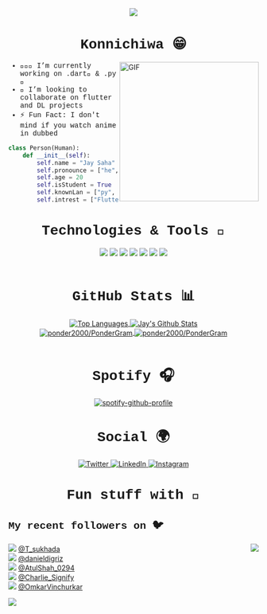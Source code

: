 <div align="center">
<!-- <img src='https://64.media.tumblr.com/76dc9aa7c4f7f57da0a3115c18ab12fe/tumblr_n8ygmvtpyP1s20q7xo1_r1_640.jpg'> -->
<img src='https://i.pinimg.com/originals/2a/9d/b5/2a9db59de546e0752f94ac0bd1f1f93d.jpg'>
</div>

<h1 align="center" style = "font-family:courier,arial,helvetica;">Konnichiwa 😁</h1>
<img align="right" alt="GIF" src="https://github.com/abhisheknaiidu/abhisheknaiidu/blob/master/code.gif?raw=true" width="" height="280" />
<div style = "font-family:courier,arial,helvetica;">

- 👨🏻‍💻 I’m currently working on .dart💙 & .py 🐍
- 🤝 I’m looking to collaborate on flutter and DL projects
- ⚡ Fun Fact: I don't mind if you watch anime in dubbed

```py
class Person(Human):
    def __init__(self):
        self.name = "Jay Saha"
        self.pronounce = ["he", "him"]
        self.age = 20
        self.isStudent = True
        self.knownLan = ["py", "dart", "c", "cpp"]
        self.intrest = ["Flutter", "GANs", "DSA"]
```

</div>

<h1 align="center" style = "font-family:courier,arial,helvetica;">Technologies & Tools 🔧</h1>

<div align="center">

![](https://img.shields.io/badge/|-Python-informational?style=flat&logo=python&logoColor=white&color=3776AB)
![](https://img.shields.io/badge/|-C++-informational?style=flat&logo=c%2B%2B&logoColor=white&color=00599C)
![](https://img.shields.io/badge/|-C-informational?style=flat&logo=c&logoColor=white&color=A8B9CC)
![](https://img.shields.io/badge/|-Git-informational?style=flat&logo=git&logoColor=white&color=F05032)
![](https://img.shields.io/badge/|-Flutter-informational?style=flat&logo=flutter&logoColor=white&color=02569B)
![](https://img.shields.io/badge/|-Dart-informational?style=flat&logo=dart&logoColor=white&color=0175C2)
![](https://img.shields.io/badge/|-Jupyter-informational?style=flat&logo=jupyter&logoColor=white&color=F37626)
<br><br>

</div>

<h1 align="center" style = "font-family:courier,arial,helvetica;">GitHub Stats 📊</h1>

<div align="center">
<a href="https://github.com/ponder2000/ponder2000">
  <img align="center" src="https://github-readme-stats.vercel.app/api/top-langs/?username=ponder2000&hide= jupyter+notebook&theme=radical&layout=compact" alt="Top Languages" />
</a>

<a href="https://github.com/ponder2000/ponder2000">
  <img align="center" src="https://github-readme-streak-stats.herokuapp.com/?user=ponder2000&theme=dark" alt="Jay's Github Stats" />
</a>
<br>

<a href="https://github.com/ponder2000/PonderGram">
  <img align="center" src="https://github-readme-stats.vercel.app/api/pin/?username=ponder2000&repo=PonderGram&theme=radical" alt = "ponder2000/PonderGram" />
</a>
<a href="https://github.com/ponder2000/whatsapp-dm">
  <img align="center" src="https://github-readme-stats.vercel.app/api/pin/?username=ponder2000&repo=whatsapp-dm&theme=radical" alt = "ponder2000/PonderGram" />
</a>
<br><br>
</div>

<h1 align="center" style = "font-family:courier,arial,helvetica;">Spotify 🎧</h1>

<div align="center">
  <p>

[![spotify-github-profile](https://spotify-github-profile.vercel.app/api/view?uid=bmuwy7je01rcab6gse9i9lbxf&cover_image=true&theme=default)](https://spotify-github-profile.vercel.app/api/view?uid=bmuwy7je01rcab6gse9i9lbxf&redirect=true)

  </p>
</div>

<h1 align="center" style = "font-family:courier,arial,helvetica;">Social 🌍</h1>

<p align="center">
  <a href="https://twitter.com/chotathanos" target="_blank">
    <img src="https://img.shields.io/badge/twitter-%231DA1F2.svg?&style=for-the-badge&logo=twitter&logoColor=white&color=071A2C" alt="Twitter"/>
  </a>
  <a href="https://www.linkedin.com/in/jay-saha/" target="_blank">
    <img src="https://img.shields.io/badge/linkedin-%230077B5.svg?&style=for-the-badge&logo=linkedin&logoColor=white&color=071A2C" alt="LinkedIn"/>
  </a>
  <a href="https://www.instagram.com/jay_saha_/" target="_blank">
    <img src="https://img.shields.io/badge/instagram-%23E4405F.svg?&style=for-the-badge&logo=instagram&logoColor=white&color=071A2C" alt="Instagram"/>
  </a>
</p>

<h1 align="center" style = "font-family:courier,arial,helvetica;">Fun stuff with 🐍</h1>
<h2 align="left" style = "font-family:courier,arial,helvetica;">My recent followers on 🐦</h2>

<img src="https://media.giphy.com/media/DAtJCG1t3im1G/giphy.gif" align="right">


 ![](http://abs.twimg.com/sticky/default_profile_images/default_profile_normal.png) [@T_sukhada](https://twitter.com/T_sukhada)<br>![](http://pbs.twimg.com/profile_images/1261076357305466881/JaAvt6vj_normal.jpg) [@danieldigriz](https://twitter.com/danieldigriz)<br>![](http://pbs.twimg.com/profile_images/1426934507563745282/1PLCYLgx_normal.jpg) [@AtulShah_0294](https://twitter.com/AtulShah_0294)<br>![](http://pbs.twimg.com/profile_images/1420419025063059458/L1Ma0mT0_normal.jpg) [@Charlie_Signify](https://twitter.com/Charlie_Signify)<br>![](http://abs.twimg.com/sticky/default_profile_images/default_profile_normal.png) [@OmkarVinchurkar](https://twitter.com/OmkarVinchurkar)<br> 

![](https://visitor-badge.laobi.icu/badge?page_id=ponder)
